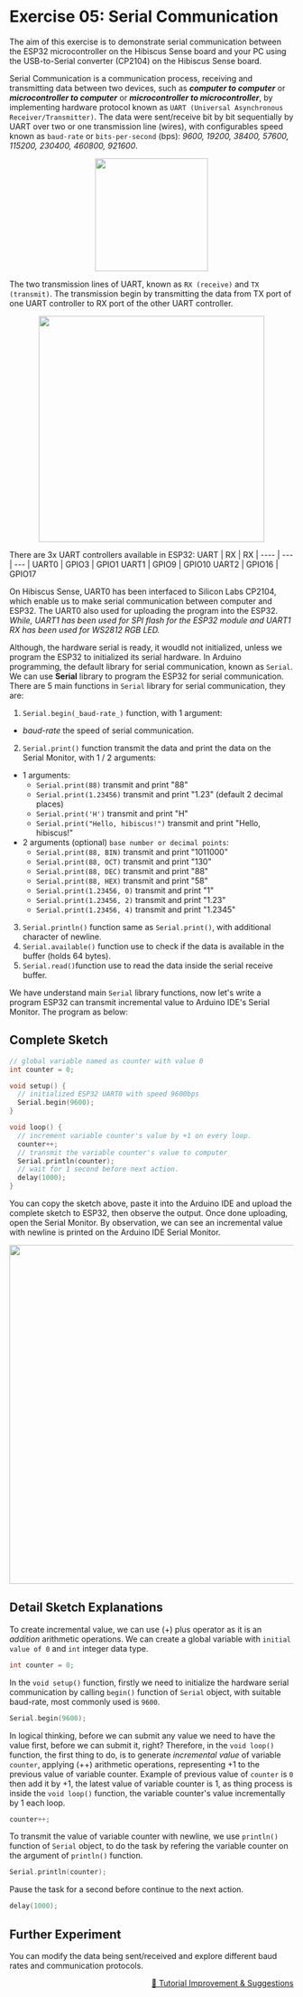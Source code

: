 # Exercise 05: Serial Communication

The aim of this exercise is to demonstrate serial communication between the ESP32 microcontroller on the Hibiscus Sense board and your PC using the USB-to-Serial converter (CP2104) on the Hibiscus Sense board.

Serial Communication is a communication process, receiving and transmitting data between two devices, such as **_computer to computer_** or **_microcontroller to computer_** or **_microcontroller to microcontroller_**, by implementing hardware protocol known as `UART (Universal Asynchronous Receiver/Transmitter)`. The data were sent/receive bit by bit sequentially by UART over two or one transmission line (wires), with configurables speed known as `baud-rate` or `bits-per-second` (bps): _9600, 19200, 38400, 57600, 115200, 230400, 460800, 921600_.

<p align="center"><a href="https://myduino.com/product/myd-036/"><img src="https://github.com/myinvent/hibiscus-sense/raw/main/references/image-exercise-five.gif" width="200"></a></p>

The two transmission lines of UART, known as `RX (receive)` and `TX (transmit)`. The transmission begin by transmitting the data from TX port of one UART controller to RX port of the other UART controller.

<p align="center"><a href="https://myduino.com/product/myd-036/"><img src="https://github.com/myinvent/hibiscus-sense/raw/main/references/image-exercise-five-a.png" width="400"></a></p>

There are 3x UART controllers available in ESP32:
UART | RX  | RX  |
---- | --- | --- |
UART0 | GPIO3 | GPIO1
UART1 | GPIO9 | GPIO10
UART2 | GPIO16 | GPIO17

On Hibiscus Sense, UART0 has been interfaced to Silicon Labs CP2104, which enable us to make serial communication between computer and ESP32. The UART0 also used for uploading the program into the ESP32. _While, UART1 has been used for SPI flash for the ESP32 module and UART1 RX has been used for WS2812 RGB LED._

Although, the hardware serial is ready, it woudld not initialized, unless we program the ESP32 to initialized its serial hardware. In Arduino programming, the default library for serial communication, known as `Serial`. We can use **Serial** library to program the ESP32 for serial communication. There are 5 main functions in `Serial` library for serial communication, they are:
1. `Serial.begin(_baud-rate_)` function, with 1 argument:
  - _baud-rate_ the speed of serial communication.
2. `Serial.print()` function transmit the data and print the data on the Serial Monitor, with 1 / 2 arguments:
  - 1 arguments:
    - `Serial.print(88)` transmit and print "88"
    - `Serial.print(1.23456)` transmit and print "1.23" (default 2 decimal places)
    - `Serial.print('H')` transmit and print "H"
    - `Serial.print("Hello, hibiscus!")` transmit and print "Hello, hibiscus!"
  - 2 arguments (optional) `base number or decimal points`:
    - `Serial.print(88, BIN)` transmit and print "1011000"
    - `Serial.print(88, OCT)` transmit and print "130"
    - `Serial.print(88, DEC)` transmit and print "88"
    - `Serial.print(88, HEX)` transmit and print "58"
    - `Serial.print(1.23456, 0)` transmit and print "1"
    - `Serial.print(1.23456, 2)` transmit and print "1.23"
    - `Serial.print(1.23456, 4)` transmit and print "1.2345"
3. `Serial.println()` function same as `Serial.print()`, with additional character of newline.
4. `Serial.available()` function use to check if the data is available in the buffer (holds 64 bytes).
5. `Serial.read()`function use to read the data inside the serial receive buffer.

We have understand main `Serial` library functions, now let's write a program ESP32 can transmit incremental value to Arduino IDE's Serial Monitor. The program as below:

## Complete Sketch
```cpp
// global variable named as counter with value 0
int counter = 0;

void setup() {
  // initialized ESP32 UART0 with speed 9600bps
  Serial.begin(9600);
}

void loop() {
  // increment variable counter's value by +1 on every loop.
  counter++;
  // transmit the variable counter's value to computer
  Serial.println(counter);
  // wait for 1 second before next action.
  delay(1000);
}
```
You can copy the sketch above, paste it into the Arduino IDE and upload the complete sketch to ESP32, then observe the output. Once done uploading, open the Serial Monitor. By observation, we can see an incremental value with newline is printed on the Arduino IDE Serial Monitor.

<p align="center"><a href="https://myduino.com/product/myd-036/"><img src="https://github.com/myinvent/hibiscus-sense/raw/main/references/image-exercise-five-b.gif" width="600"></a></p>

## Detail Sketch Explanations

To create incremental value, we can use (+) plus operator as it is an _addition_ arithmetic operations. We can create a global variable with `initial value of 0` and `int` integer data type.
```cpp
int counter = 0;
```

In the `void setup()` function, firstly we need to initialize the hardware serial communication by calling `begin()` function of `Serial` object, with suitable baud-rate, most commonly used is `9600`.
```cpp
Serial.begin(9600);
```

In logical thinking, before we can submit any value we need to have the value first, before we can submit it, right? Therefore, in the `void loop()` function, the first thing to do, is to generate _incremental value_ of variable `counter`, applying (++) arithmetic operations, representing +1 to the previous value of variable counter. Example of previous value of `counter` is `0` then add it by +1, the latest value of variable counter is 1, as thing process is inside the `void loop()` function, the variable counter's value incrementally by 1 each loop.
```cpp
counter++;
```

To transmit the value of variable counter with newline, we use `println()` function of `Serial` object, to do the task by refering the variable counter on the argument of `println()` function.
```cpp
Serial.println(counter);
```

Pause the task for a second before continue to the next action.
```cpp
delay(1000);
```

## Further Experiment
You can modify the data being sent/received and explore different baud rates and communication protocols.

<p align="right"><a href="https://forms.gle/UgpDSFc46K4MkvTM8">&#128640; Tutorial Improvement & Suggestions</a></p>